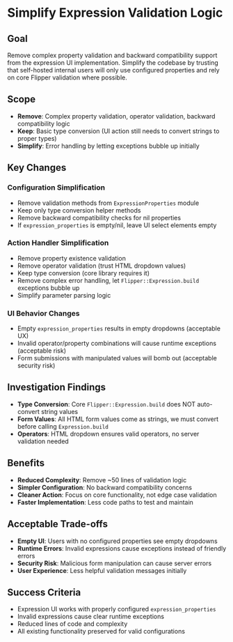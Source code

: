 # Simplify Expression Validation Logic

## Goal
Remove complex property validation and backward compatibility support from the expression UI implementation. Simplify the codebase by trusting that self-hosted internal users will only use configured properties and rely on core Flipper validation where possible.

## Scope
- **Remove**: Complex property validation, operator validation, backward compatibility logic
- **Keep**: Basic type conversion (UI action still needs to convert strings to proper types)
- **Simplify**: Error handling by letting exceptions bubble up initially

## Key Changes

### Configuration Simplification
- Remove validation methods from `ExpressionProperties` module
- Keep only type conversion helper methods
- Remove backward compatibility checks for nil properties
- If `expression_properties` is empty/nil, leave UI select elements empty

### Action Handler Simplification  
- Remove property existence validation
- Remove operator validation (trust HTML dropdown values)
- Keep type conversion (core library requires it)
- Remove complex error handling, let `Flipper::Expression.build` exceptions bubble up
- Simplify parameter parsing logic

### UI Behavior Changes
- Empty `expression_properties` results in empty dropdowns (acceptable UX)
- Invalid operator/property combinations will cause runtime exceptions (acceptable risk)
- Form submissions with manipulated values will bomb out (acceptable security risk)

## Investigation Findings
- **Type Conversion**: Core `Flipper::Expression.build` does NOT auto-convert string values
- **Form Values**: All HTML form values come as strings, we must convert before calling `Expression.build`
- **Operators**: HTML dropdown ensures valid operators, no server validation needed

## Benefits
- **Reduced Complexity**: Remove ~50 lines of validation logic
- **Simpler Configuration**: No backward compatibility concerns
- **Cleaner Action**: Focus on core functionality, not edge case validation
- **Faster Implementation**: Less code paths to test and maintain

## Acceptable Trade-offs
- **Empty UI**: Users with no configured properties see empty dropdowns
- **Runtime Errors**: Invalid expressions cause exceptions instead of friendly errors
- **Security Risk**: Malicious form manipulation can cause server errors
- **User Experience**: Less helpful validation messages initially

## Success Criteria
- Expression UI works with properly configured `expression_properties`
- Invalid expressions cause clear runtime exceptions
- Reduced lines of code and complexity
- All existing functionality preserved for valid configurations
